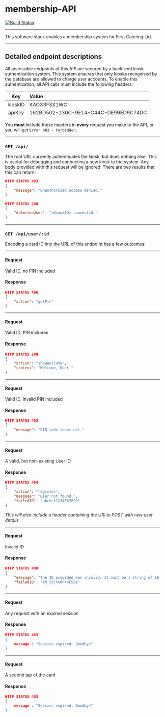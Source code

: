 # membership-API
[![Build Status](https://travis-ci.com/tobykeegan/membership-API.svg?token=hx9Ymp7HNdgDJ4JZHKGM&branch=master)](https://travis-ci.com/tobykeegan/membership-API)

-----

This software stack enables a membership system for First Catering Ltd. 



-----
## Detailed endpoint descriptions 

All accessible endpoints of this API are secured by a back-end kiosk authentication system. This system ensures that only kiosks recognised by the database are allowed to charge user accounts. To enable this authentication, all API calls must include the following headers: 

Key | Value
:-:|:--
kioskID | KAO33FSX1WC
apiKey | 162BD502-130C-9E14-C44C-DE99ED9C74DC



You **must** include these headers in **every** request you make to the API, or you will get `Error 403 - Forbidden`.

-----


### `GET /api/`
The root URL currently authenticates the kiosk, but does nothing else. This is useful for debugging and connecting a new kiosk to the system. Any body provided with this request will be ignored. There are two results that this can return:

```json
HTTP STATUS 403
{
    "message": "Unauthorised access denied."
}
```

```json
HTTP STATUS 200
{
    "detectedUser": "<KioskID> connected."
}
```
-----


### `GET /api/user/:id`

Encoding a card ID into the URL of this endpoint has a few outcomes:

-----

#### Request
Valid ID, no PIN included
#### Response

```json
HTTP STATUS 406
{
    "action": "getPin"
}
```
-----
#### Request
Valid ID, PIN included
#### Response
```json
HTTP STATUS 200
{
    "action": "showWelcome",
    "content": "Welcome, User!"
}
```
-----
#### Request
Valid ID, invalid PIN included
#### Response

```json
HTTP STATUS 403
{
    "message": "PIN code incorrect."
}
```

-----
#### Request
A valid, but non-existing User ID
#### Response
```json
HTTP STATUS 404
{
    "action": "register",
    "message": "User not found.",
    "failedID": "abcdef1234567899"
}
```
_This will also include a header containing the URI to POST with new user details_

-----

#### Request
Invalid ID
#### Response
```json
HTTP STATUS 400
{
    "message": "The ID provided was invalid. It must be a string of 16 alphanumeric characters.",
    "failedID": "kM_56FnG0P+6F56e"
}
```
-----
#### Request
Any request with an expired session
#### Response

```json
HTTP STATUS 403
{
    message : "Session expired. Goodbye"
}
```
-----
#### Request
A second tap of the card
#### Response
```json
HTTP STATUS 403
{
    message : "Session expired. Goodbye"
}
```
